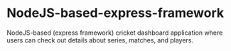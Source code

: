 # NodeJS-based-express-framework
NodeJS-based (express framework) cricket dashboard application where users can  check out details about series, matches, and players. 
